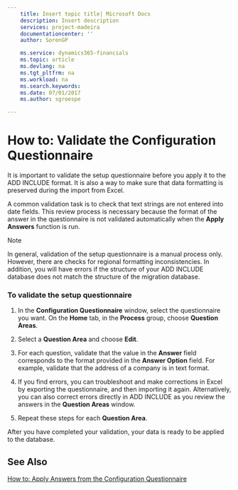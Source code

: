 ```yaml
---
    title: Insert topic title| Microsoft Docs
    description: Insert description
    services: project-madeira
    documentationcenter: ''
    author: SorenGP

    ms.service: dynamics365-financials
    ms.topic: article
    ms.devlang: na
    ms.tgt_pltfrm: na
    ms.workload: na
    ms.search.keywords:
    ms.date: 07/01/2017
    ms.author: sgroespe

---
```

# How to: Validate the Configuration Questionnaire
It is important to validate the setup questionnaire before you apply it to the ADD INCLUDE<!--[!INCLUDE[navnow](../../includes/navnow_md.md)]--> format. It is also a way to make sure that data formatting is preserved during the import from Excel.  
  
 A common validation task is to check that text strings are not entered into date fields. This review process is necessary because the format of the answer in the questionnaire is not validated automatically when the **Apply Answers** function is run.  
  
> [!NOTE]  
>  In general, validation of the setup questionnaire is a manual process only. However, there are checks for regional formatting inconsistencies. In addition, you will have errors if the structure of your ADD INCLUDE<!--[!INCLUDE[navnow](../../includes/navnow_md.md)]--> database does not match the structure of the migration database.  
  
### To validate the setup questionnaire  
  
1.  In the **Configuration Questionnaire** window, select the questionnaire you want. On the **Home** tab, in the **Process** group, choose **Question Areas**.  
  
2.  Select a **Question Area** and choose **Edit**.  
  
3.  For each question, validate that the value in the **Answer** field corresponds to the format provided in the **Answer Option** field. For example, validate that the address of a company is in text format.  
  
4.  If you find errors, you can troubleshoot and make corrections in Excel by exporting the questionnaire, and then importing it again. Alternatively, you can also correct errors directly in ADD INCLUDE<!--[!INCLUDE[navnow](../../includes/navnow_md.md)]--> as you review the answers in the **Question Areas** window.  
  
5.  Repeat these steps for each **Question Area**.  
  
 After you have completed your validation, your data is ready to be applied to the database.  
  
## See Also  
 [How to: Apply Answers from the Configuration Questionnaire](../how-to-apply-answers-from-the-configuration-questionnaire.md)